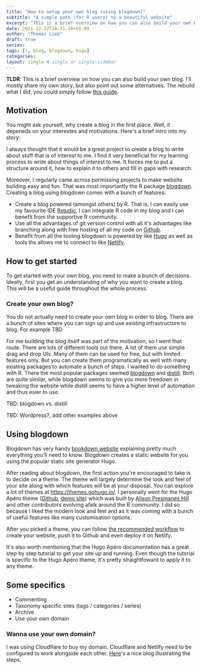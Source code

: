 ```yaml
---
title: "How to setup your own blog (using blogdown)"
subtitle: "A simple path (for R users) to a beautiful website"
excerpt: "This is a brief overview on how you can also build your own blog. I'll mostly share my own story, but also point out some alternatives. The rebuild what I did, you could simply follow [this guide](https://hugo-apero-docs.netlify.app/start/)"
date: 2021-12-22T18:31:50+01:00
author: "Thomas Lieb"
draft: true
series:
tags: [r, blog, blogdown, hugo]
categories:
layout: single # single or single-sidebar
---
```


**TLDR**: This is a brief overview on how you can also build your own blog. I'll mostly share my own story, but also point out some alternatives. The rebuild what I did, you could simply follow [this guide](https://hugo-apero-docs.netlify.app/start/).

## Motivation

You might ask yourself, why create a blog in the first place. Well, it depeneds on your interestes and motivations. Here's a brief intro into my story:

I always thought that it would be a great project to create a blog to write about stuff that is of interest to me. I find it very beneficial for my learning process to write about things of interest to me. It forces me to put a structure around it, how to explain it to others and fill in gaps with research.

Moreover, I regularly came across pormissing projects to make website building easy and fun. That was most importantly the R package [blogdown](https://bookdown.org/yihui/blogdown/). Creating a blog using blogdown comes with a bunch of features:

-   Create a blog powered (amongst others) by R. That is, I can easily use my favourite IDE [Rstudio](https://www.rstudio.com/), I can integrate R code in my blog and I can benefit from the supportive R community.
-   Use all the advantages of git version control with all it's advantages like branching along with free hosting of all my code on [Github](https://github.com/rietho/blogdown_website).
-   Benefit from all the tooling blogdown is powered by like [Hugo](https://gohugo.io/) as well as tools ths allows me to connect to like [Netlify](https://www.netlify.com/).


## How to get started

To get started with your own blog, you need to make a bunch of decisions. Ideally, first you get an understanding of why you want to create a blog. This will be a useful guide throughout the whole process.

### Create your own blog?

You do not actually need to create your own blog in order to blog. There are a bunch of sites where you can sign up and use existing infrastructure to blog. For example TBD

For me building the blog itself was part of the motivation, so I went that route. There are lots of different tools out there. A lot of them use simple drag and drop UIs. Many of them can be used for free, but with limited features only. But you can create them programatically as well with many existing packages to automate a bunch of steps. I wanted to do something with R. There the most popular packages seemed [blogdown]() and [distill](). Both are quite similar, while blogdown seems to give you more freedown in tweaking the website while distill seems to have a higher level of automation and thus esier to use.

TBD: blogdown vs. distill

TBD: Wordpress?, add other examples above

## Using blogdown

Blogdown has very handy [bookdown website](TBD) explaining pretty much everything you'll need to know. Blogdown creates a static website for you using the popular static site generator Hugo. 

After reading about blogdown, the first action you're encouraged to take is to decide on a theme. The theme will largely determine the look and feel of your site along with which features will be at your disposal. You can explore a lot of themes at https://themes.gohugo.io/. I personally went for the Hugo Apéro theme ([Github](https://github.com/apreshill/apero), [demo site](https://hugo-apero.netlify.app/)) which was built by [Alison Presmanes Hill](https://www.apreshill.com/) and other contributors evolving afaik around the R community. I did so because I liked the modern look and feel and as it was coming with a bunch of useful features like many customisation options.

After you picked a theme, you can follow [the recommended workflow](https://bookdown.org/yihui/blogdown/workflow.html) to create your website, push it to Github and even deploy it on Netlify.

It's also worth mentioning that the Hugo Apéro documentation has a great step by step tutorial to get your site up and running. Even though the tutorial is specific to the Hugo Apéro theme, it's pretty straightfoward to apply it to any theme.

## Some specifics

* Commenting
* Taxonomy specific sites (tags / categories / series)
* Archive
* Use your own domain


### Wanna use your own domain?

I was using Cloudflare to buy my domain. Cloudflare and Netlify need to be configured to work alongside each other. [Here](https://jaketrent.com/post/cloudflare-dns-netlify-host)'s a nice blog illustrating the steps.
